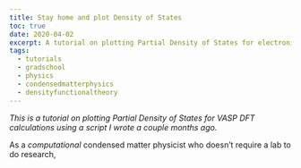 ```yaml
---
title: Stay home and plot Density of States 
toc: true
date: 2020-04-02
excerpt: A tutorial on plotting Partial Density of States for electronic structure calculations. 
tags:
  - tutorials
  - gradschool
  - physics
  - condensedmatterphysics
  - densityfunctionaltheory
---
```


*This is a tutorial on plotting Partial Density of States for VASP DFT calculations using a script I wrote a couple months ago.*

As a *computational* condensed matter physicist who doesn’t require a lab to do research, 

